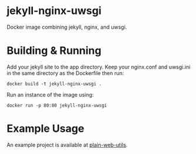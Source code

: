 # jekyll-nginx-uwsgi
Docker image combining jekyll, nginx, and uwsgi.

# Building & Running
Add your jekyll site to the app directory.
Keep your nginx.conf and uwsgi.ini in the same directory as the Dockerfile then run:
```
docker build -t jekyll-nginx-uwsgi .
```

Run an instance of the image using:
```
docker run -p 80:80 jekyll-nginx-uwsgi
```

# Example Usage
An example project is available at [plain-web-utils](https://github.com/Meptl/plain-web-utils).
